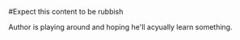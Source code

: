 #Expect this content to be rubbish

Author is playing around and hoping he'll acyually learn something.

